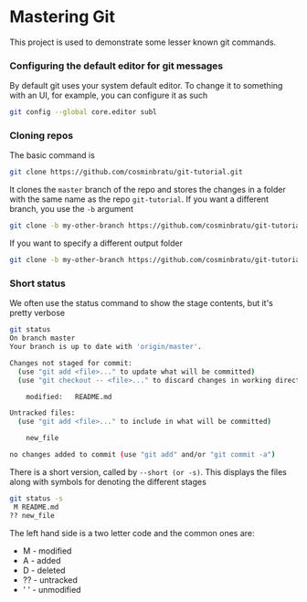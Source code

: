 # Mastering Git
This project is used to demonstrate some lesser known git commands.

### Configuring the default editor for git messages
By default git uses your system default editor. To change it to something with an UI, for example, you can configure it as such
```sh
git config --global core.editor subl
```
### Cloning repos
The basic command is
```sh
git clone https://github.com/cosminbratu/git-tutorial.git
```
It clones the ```master``` branch of the repo and stores the changes in a folder with the same name as the repo ```git-tutorial```.
If you want a different branch, you use the ```-b``` argument
```sh
git clone -b my-other-branch https://github.com/cosminbratu/git-tutorial.git
```
If you want to specify a different output folder
```sh
git clone -b my-other-branch https://github.com/cosminbratu/git-tutorial.git git-tutorial-my-other-branch
```
### Short status
We often use the status command to show the stage contents, but it's pretty verbose
```sh
git status
On branch master
Your branch is up to date with 'origin/master'.

Changes not staged for commit:
  (use "git add <file>..." to update what will be committed)
  (use "git checkout -- <file>..." to discard changes in working directory)

	modified:   README.md

Untracked files:
  (use "git add <file>..." to include in what will be committed)

	new_file

no changes added to commit (use "git add" and/or "git commit -a")
```
There is a short version, called by ```--short (or -s)```. This displays the files along with symbols for denoting the different stages
```sh
git status -s
 M README.md
?? new_file
```
The left hand side is a two letter code and the common ones are:
- M - modified
- A - added
- D - deleted
- ?? - untracked
- ' ' - unmodified
